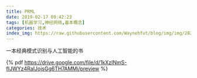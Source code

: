 ```yaml
---
title: PRML
date: 2019-02-17 09:42:23
tags: [机器学习,神经网络,基本概念]
categories: 技术
index_img: https://raw.githubusercontent.com/Waynehfut/blog/img/img/20220722174050.png
---
```

一本经典模式识别与人工智能的书
<!-- more -->
{% pdf https://drive.google.com/file/d/1kXzINmS-fIJWYz4RaIJojsGg6TH7AMMi/preview %}

